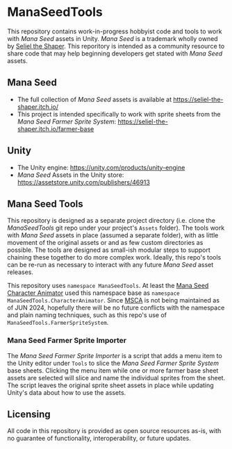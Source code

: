# ManaSeedTools

This repository contains work-in-progress hobbyist code and tools to work with *Mana Seed* assets in Unity.  *Mana Seed* is a trademark wholly owned by [Seliel the Shaper](https://www.patreon.com/selieltheshaper).  This reporitory is intended as a community resource to share code that may help beginning developers get stated with *Mana Seed* assets.

## Mana Seed

- The full collection of *Mana Seed* assets is available at <https://seliel-the-shaper.itch.io/>
- This project is intended specifically to work with sprite sheets from the *Mana Seed Farmer Sprite System*: <https://seliel-the-shaper.itch.io/farmer-base>

## Unity

- The Unity engine: <https://unity.com/products/unity-engine>
- *Mana Seed* Assets in the Unity store: <https://assetstore.unity.com/publishers/46913>

## Mana Seed Tools

This repository is designed as a separate project directory (i.e. clone the *ManaSeedTools* git repo under your project's `Assets` folder).  The tools work with *Mana Seed* assets in place (assumed a separate folder), with as little movement of the original assets or and as few custom directories as possible.  The tools are designed as small-ish modular steps to support chaining these together to do more complex work.  Ideally, this repo's tools can be re-run as necessary to interact with any future *Mana Seed* asset releases.

This repository uses `namespace ManaSeedTools`.  At least the [Mana Seed Character Animator](https://feendrache.itch.io/mana-seed-character-animator-for-unity) used this namespace base as `namespace ManaSeedTools.CharacterAnimator`.  Since [MSCA](https://schattenhandel.de/msca/msca-tutorial-version-2-x/) is not being maintained as of JUN 2024, hopefully there will be no future conflicts with the namespace and plain naming techniques, such as this repo's use of `ManaSeedTools.FarmerSpriteSystem`.

### Mana Seed Farmer Sprite Importer

The *Mana Seed Farmer Sprite Importer* is a script that adds a menu item to the Unity editor under `Tools` to slice the *Mana Seed Farmer Sprite System* base sheets.  Clicking the menu item while one or more farmer base sheet assets are selected will slice and name the individual sprites from the sheet.  The script leaves the original sprite sheet assets in place while updating Unity's data about how to use the assets.

## Licensing

All code in this repository is provided as open source resources as-is, with no guarantee of functionality, interoperability, or future updates.
